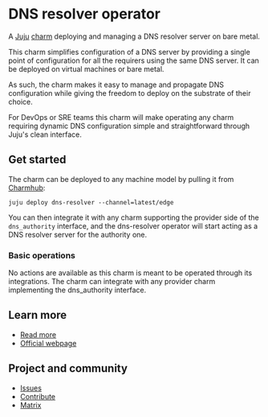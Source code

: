 # DNS resolver operator

A [Juju](https://juju.is/) [charm](https://juju.is/docs/olm/charmed-operators)
deploying and managing a DNS resolver server on bare metal.

This charm simplifies configuration of a DNS server by providing a single point
of configuration for all the requirers using the same DNS server. It can be
deployed on virtual machines or bare metal.

As such, the charm makes it easy to manage and propagate DNS configuration while
giving the freedom to deploy on the substrate of their choice.

For DevOps or SRE teams this charm will make operating any charm requiring dynamic DNS
configuration simple and straightforward through Juju's clean interface.

## Get started

The charm can be deployed to any machine model by pulling it from [Charmhub](https://charmhub.io/dbs-resolver):
```
juju deploy dns-resolver --channel=latest/edge
```

You can then integrate it with any charm supporting the provider side of the `dns_authority` interface, and the dns-resolver operator will
start acting as a DNS resolver server for the authority one.

### Basic operations

No actions are available as this charm is meant to be operated through its integrations.
The charm can integrate with any provider charm implementing the dns_authority interface.

## Learn more
* [Read more](https://charmhub.io/bind/docs)
* [Official webpage](https://www.isc.org/bind/)

## Project and community
* [Issues](https://github.com/canonical/dns-operators/issues)
* [Contribute](https://github.com/canonical/dns-operators/blob/main/CONTRIBUTING.md)
* [Matrix](https://matrix.to/#/#charmhub-charmdev:ubuntu.com)
